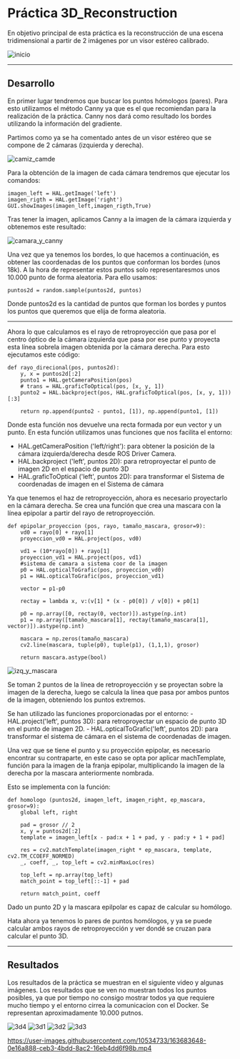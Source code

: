 # Práctica 3D_Reconstruction

En objetivo principal de esta práctica es la reconstrucción de una escena tridimensional a partir de 2 imágenes por un visor estéreo calibrado.

![inicio](https://user-images.githubusercontent.com/10534733/163675761-85a4c77c-17cf-4717-94ad-be1ff0fadc5f.PNG)

-----------------------------------------------------------------------------------------------------------------------------------------------------------------------

## Desarrollo

En primer lugar tendremos que buscar los puntos hómologos (pares). Para esto utilizamos el método Canny ya que es el que recomiendan para la realización de la práctica.
Canny nos dará como resultado los bordes utilizando la información del gradiente.

Partimos como ya se ha comentado antes de un visor estéreo que se compone de 2 cámaras (izquierda y derecha).

![camiz_camde](https://user-images.githubusercontent.com/10534733/163604644-ac18137e-a737-4530-9740-109a75885c9a.PNG)

Para la obtención de la imagen de cada cámara tendremos que ejecutar los comandos:
````
imagen_left = HAL.getImage('left')
imagen_rigth = HAL.getImage('right')
GUI.showImages(imagen_left,imagen_rigth,True)
````

Tras tener la imagen, aplicamos Canny a la imagen de la cámara izquierda y obtenemos este resultado:

![camara_y_canny](https://user-images.githubusercontent.com/10534733/163605683-225c04df-7ea2-464f-acd2-fa573348b8a6.PNG)

Una vez que ya tenemos los bordes, lo que hacemos a continuación, es obtener las coordenadas de los puntos que conforman los bordes (unos 18k). A la hora de representar estos puntos solo representaresmos unos 10.000 punto de forma aleatoria. Para ello usamos:
````
puntos2d = random.sample(puntos2d, puntos)
````
Donde puntos2d es la cantidad de puntos que forman los bordes y puntos los puntos que queremos que elija de forma aleatoria.

-----------------------------------------------------------------------------------------------------------------------------------------------------------------------

Ahora lo que calculamos es el rayo de retroproyección que pasa por el centro óptico de la cámara izquierda que pasa por ese punto y proyecta esta línea sobrela imagen obtenida por la cámara derecha. Para esto ejecutamos este código:
````
def rayo_direcional(pos, puntos2d):
    y, x = puntos2d[:2]
    punto1 = HAL.getCameraPosition(pos)  
    # trans = HAL.graficToOptical(pos, [x, y, 1])
    punto2 = HAL.backproject(pos, HAL.graficToOptical(pos, [x, y, 1]))[:3] 

    return np.append(punto2 - punto1, [1]), np.append(punto1, [1])  
````
Donde esta función nos devuelve una recta formada por eun vector y un punto. En esta función utilizamos unas funciones que nos facilita el entorno:
  - HAL.getCameraPosition ('left/right'): para obtener la posición de la cámara izquierda/derecha desde ROS Driver Camera.
  - HAL.backproject ('left', puntos 2D): para retroproyectar el punto de imagen 2D en el espacio de punto 3D
  - HAL.graficToOptical ('left', puntos 2D): para transformar el Sistema de coordenadas de imagen en el Sistema de cámara

Ya que tenemos el haz de retroproyección, ahora es necesario proyectarlo en la cámara derecha. Se crea una función que crea una mascara con la línea epipolar a partir del rayo de retroproyección.
````
def epipolar_proyeccion (pos, rayo, tamaño_mascara, grosor=9):
    vd0 = rayo[0] + rayo[1]
    proyeccion_vd0 = HAL.project(pos, vd0)
    
    vd1 = (10*rayo[0]) + rayo[1]
    proyeccion_vd1 = HAL.project(pos, vd1)
    #sistema de camara a sistema coor de la imagen
    p0 = HAL.opticalToGrafic(pos, proyeccion_vd0)
    p1 = HAL.opticalToGrafic(pos, proyeccion_vd1)
    
    vector = p1-p0
    
    rectay = lambda x, v:(v[1] * (x - p0[0]) / v[0]) + p0[1]
    
    p0 = np.array([0, rectay(0, vector)]).astype(np.int)
    p1 = np.array([tamaño_mascara[1], rectay(tamaño_mascara[1], vector)]).astype(np.int)
    
    mascara = np.zeros(tamaño_mascara)
    cv2.line(mascara, tuple(p0), tuple(p1), (1,1,1), grosor)
    
    return mascara.astype(bool)
````

![izq_y_mascara](https://user-images.githubusercontent.com/10534733/163862873-87403b95-8b2c-4d59-a542-6dc2d5b5b05c.PNG)

Se toman 2 puntos de la línea de retroproyección y se proyectan sobre la imagen de la derecha, luego se calcula la línea que pasa por ambos puntos de la imagen, obteniendo los puntos extremos. 

Se han utilizado las funciones proporcionadas por el entorno:
    - HAL.project('left', puntos 3D): para retroproyectar un espacio de punto 3D en el punto de imagen 2D.
    - HAL.opticalToGrafic('left', puntos 2D): para transformar el sistema de cámara en el sistema de coordenadas de imagen.

Una vez que se tiene el punto y su proyección epipolar, es necesario encontrar su contraparte, en este caso se opta por aplicar machTemplate, función para la imagen de la franja epipolar, multiplicando la imagen de la derecha por la mascara anteriormente nombrada.


Esto se implementa con la función:
````
def homologo (puntos2d, imagen_left, imagen_right, ep_mascara, grosor=9):  
    global left, right
    
    pad = grosor // 2
    x, y = puntos2d[:2]
    template = imagen_left[x - pad:x + 1 + pad, y - pad:y + 1 + pad]
    
    res = cv2.matchTemplate(imagen_right * ep_mascara, template, cv2.TM_CCOEFF_NORMED)
    _, coeff, _, top_left = cv2.minMaxLoc(res)   
     
    top_left = np.array(top_left)
    match_point = top_left[::-1] + pad
    
    return match_point, coeff
````
Dado un punto 2D y la mascara epilpolar es capaz de calcular su homólogo.

Hata ahora ya tenemos lo pares de puntos homólogos, y ya se puede calcular ambos rayos de retroproyección y ver dondé se cruzan para calcular el punto 3D.

-----------------------------------------------------------------------------------------------------------------------------------------------------------------------

## Resultados

Los resultados de la práctica se muestran en el siguiente video y algunas imágenes. Los resultados que se ven no muestran todos los puntos posibles, ya que por tiempo no consigo mostrar todos ya que requiere mucho tiempo y el entorno cirrea la comunicacion con el Docker. Se representan aproximadamente 10.000 putnos.

![3d4](https://user-images.githubusercontent.com/10534733/163683511-333d9cc9-64af-41b4-8991-7a5e60d75e5d.PNG)
![3d1](https://user-images.githubusercontent.com/10534733/163683513-45b30f06-9a09-4c47-9c8c-7be1fee99893.PNG)
![3d2](https://user-images.githubusercontent.com/10534733/163683514-ae084c48-19a5-4849-83e9-e614c86d2b75.PNG)
![3d3](https://user-images.githubusercontent.com/10534733/163683515-605a2803-518e-46f8-a700-cd3ad84b1d24.PNG)

https://user-images.githubusercontent.com/10534733/163683648-0e16a888-ceb3-4bdd-8ac2-16eb4dd6f98b.mp4



